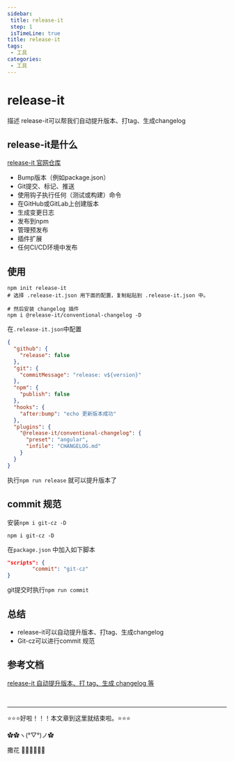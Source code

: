 ```yaml
---
sidebar: 
 title: release-it
 step: 1
 isTimeLine: true
title: release-it
tags:
 - 工具
categories:
 - 工具
---
```


# release-it
描述
release-it可以帮我们自动提升版本、打tag、生成changelog

## **release-it是什么**

[release-it 官网仓库](https://link.juejin.cn/?target=https%3A%2F%2Fgithub.com%2Frelease-it%2Frelease-it)

- Bump版本（例如package.json）
- Git提交、标记、推送
- 使用钩子执行任何（测试或构建）命令
- 在GitHub或GitLab上创建版本
- 生成变更日志
- 发布到npm
- 管理预发布
- 插件扩展
- 任何CI/CD环境中发布

## **使用**

```shell
npm init release-it
# 选择 .release-it.json 用下面的配置，复制粘贴到 .release-it.json 中。

# 然后安装 changelog 插件
npm i @release-it/conventional-changelog -D
```

在`.release-it.json`中配置

```json
{
  "github": {
    "release": false
  },
  "git": {
    "commitMessage": "release: v${version}"
  },
  "npm": {
    "publish": false
  },
  "hooks": {
    "after:bump": "echo 更新版本成功"
  },
  "plugins": {
    "@release-it/conventional-changelog": {
      "preset": "angular",
      "infile": "CHANGELOG.md"
    }
  }
}
```

执行`npm run release` 就可以提升版本了

## **commit 规范**

安装`npm i git-cz -D`

```shell
npm i git-cz -D
```

在`package.json` 中加入如下脚本

```json
"scripts": {
		"commit": "git-cz"
}
```

git提交时执行`npm run commit`



## **总结**

- release-it可以自动提升版本、打tag、生成changelog
- Git-cz可以进行commit 规范

## **参考文档**

[release-it 自动提升版本、打 tag、生成 changelog 等](https://juejin.cn/post/7124467547163852808#heading-8)

<br/>
<hr />

⭐️⭐️⭐️好啦！！！本文章到这里就结束啦。⭐️⭐️⭐️

✿✿ヽ(°▽°)ノ✿

撒花 🌸🌸🌸🌸🌸🌸
